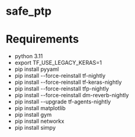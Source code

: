 # safe_ptp

# Requirements
- python 3.11
- export TF_USE_LEGACY_KERAS=1
- pip install pyyaml
- pip install --force-reinstall tf-nightly
- pip install --force-reinstall tf-keras-nightly
- pip install --force-reinstall tfp-nightly
- pip install --force-reinstall dm-reverb-nightly
- pip install --upgrade tf-agents-nightly
- pip install matplotlib
- pip install gym 
- pip install networkx
- pip install simpy
